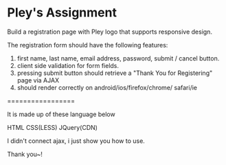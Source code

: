 Pley's Assignment
=================

Build a registration page with Pley logo that supports responsive design.

The registration form should have the following features:
1. first name, last name, email address, password, submit / cancel button.
2. client side validation for form fields.
3. pressing submit button should retrieve a "Thank You for Registering" page via AJAX
4. should render correctly on android/ios/firefox/chrome/
safari/ie

=================

It is made up of these language below

HTML
CSS(LESS)
JQuery(CDN)

I didn't connect ajax, i just show you how to use.

Thank you~!






